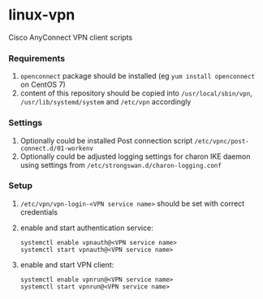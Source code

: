 # linux-vpn

Cisco AnyConnect VPN client scripts

### Requirements

1. `openconnect` package should be installed (eg `yum install openconnect` on CentOS 7)
2. content of this repository should be copied into `/usr/local/sbin/vpn`, `/usr/lib/systemd/system` and `/etc/vpn` accordingly

### Settings

1. Optionally could be installed Post connection script `/etc/vpnc/post-connect.d/01-workenv`
2. Optionally could be adjusted logging settings for charon IKE daemon using settings from `/etc/strongswan.d/charon-logging.conf`

### Setup

1. `/etc/vpn/vpn-login-<VPN service name>` should be set with correct credentials

2. enable and start authentication service:
    ```
    systemctl enable vpnauth@<VPN service name>
    systemctl start vpnauth@<VPN service name>
    ```

3. enable and start VPN client:
    ```
    systemctl enable vpnrun@<VPN service name>
    systemctl start vpnrun@<VPN service name>
    ```
